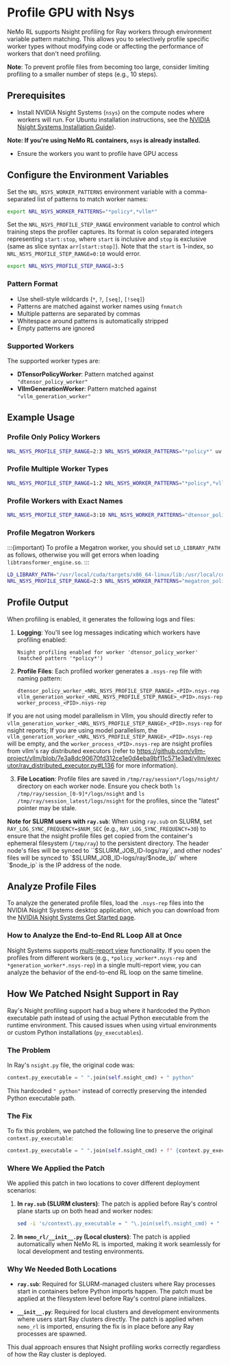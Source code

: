 # Profile GPU with Nsys

NeMo RL supports Nsight profiling for Ray workers through environment variable pattern matching. This allows you to selectively profile specific worker types without modifying code or affecting the performance of workers that don't need profiling.

**Note**: To prevent profile files from becoming too large, consider limiting profiling to a smaller number of steps (e.g., 10 steps).

## Prerequisites

* Install NVIDIA Nsight Systems (`nsys`) on the compute nodes where workers will run. For Ubuntu installation instructions, see the [NVIDIA Nsight Systems Installation Guide](https://docs.nvidia.com/nsight-systems/InstallationGuide/index.html#package-manager-installation)).

**Note: If you're using NeMo RL containers, `nsys` is already installed.**

* Ensure the workers you want to profile have GPU access

## Configure the Environment Variables

Set the `NRL_NSYS_WORKER_PATTERNS` environment variable with a comma-separated list of patterns to match worker names:

```bash
export NRL_NSYS_WORKER_PATTERNS="*policy*,*vllm*"
```

Set the `NRL_NSYS_PROFILE_STEP_RANGE` environment variable to control which training steps the profiler captures. Its
format is colon separated integers representing `start:stop`, where `start` is inclusive and `stop` is exclusive
(same as slice syntax `arr[start:stop]`). Note that the `start` is 1-index, so `NRL_NSYS_PROFILE_STEP_RANGE=0:10` would error.

```bash
export NRL_NSYS_PROFILE_STEP_RANGE=3:5
```

### Pattern Format

- Use shell-style wildcards (`*`, `?`, `[seq]`, `[!seq]`)
- Patterns are matched against worker names using `fnmatch`
- Multiple patterns are separated by commas
- Whitespace around patterns is automatically stripped
- Empty patterns are ignored

### Supported Workers

The supported worker types are:
- **DTensorPolicyWorker**: Pattern matched against `"dtensor_policy_worker"`
- **VllmGenerationWorker**: Pattern matched against `"vllm_generation_worker"`

## Example Usage

### Profile Only Policy Workers
```bash
NRL_NSYS_PROFILE_STEP_RANGE=2:3 NRL_NSYS_WORKER_PATTERNS="*policy*" uv run examples/run_grpo_math.py grpo.max_num_steps=5
```

### Profile Multiple Worker Types

```bash
NRL_NSYS_PROFILE_STEP_RANGE=1:2 NRL_NSYS_WORKER_PATTERNS="*policy*,*vllm*" uv run examples/run_grpo_math.py grpo.max_num_steps=5
```

### Profile Workers with Exact Names

```bash
NRL_NSYS_PROFILE_STEP_RANGE=3:10 NRL_NSYS_WORKER_PATTERNS="dtensor_policy_worker,vllm_generation_worker" uv run examples/run_grpo_math.py grpo.max_num_steps=5
```

### Profile Megatron Workers

:::{important}
To profile a Megatron worker, you should set `LD_LIBRARY_PATH` as follows, otherwise you will get errors when loading `libtransformer_engine.so`.
:::

```bash
LD_LIBRARY_PATH="/usr/local/cuda/targets/x86_64-linux/lib:/usr/local/cuda/lib64:/usr/local/cuda/lib:/usr/local/nvidia/lib64:/usr/local/nvidia/lib:/usr/lib/x86_64-linux-gnu" \
NRL_NSYS_PROFILE_STEP_RANGE=2:3 NRL_NSYS_WORKER_PATTERNS="megatron_policy_worker,vllm_generation_worker" uv run examples/run_grpo_math.py --config examples/configs/grpo_math_1B_megatron.yaml grpo.max_num_steps=5
```

## Profile Output

When profiling is enabled, it generates the following logs and files:

1. **Logging**: You'll see log messages indicating which workers have profiling enabled:
   ```
   Nsight profiling enabled for worker 'dtensor_policy_worker' (matched pattern '*policy*')
   ```

2. **Profile Files**: Each profiled worker generates a `.nsys-rep` file with naming pattern:
   ```
   dtensor_policy_worker_<NRL_NSYS_PROFILE_STEP_RANGE>_<PID>.nsys-rep
   vllm_generation_worker_<NRL_NSYS_PROFILE_STEP_RANGE>_<PID>.nsys-rep
   worker_process_<PID>.nsys-rep
   ```
If you are not using model parallelism in Vllm, you should directly refer to `vllm_generation_worker_<NRL_NSYS_PROFILE_STEP_RANGE>_<PID>.nsys-rep` for nsight reports; If you are using model parallelism, the `vllm_generation_worker_<NRL_NSYS_PROFILE_STEP_RANGE>_<PID>.nsys-rep` will be empty, and the `worker_process_<PID>.nsys-rep` are nsight profiles from vllm's ray distributed executors (refer to https://github.com/vllm-project/vllm/blob/7e3a8dc90670fd312ce1e0d4eba9bf11c571e3ad/vllm/executor/ray_distributed_executor.py#L136 for more information).

3. **File Location**: Profile files are saved in `/tmp/ray/session*/logs/nsight/` directory on each worker node. Ensure you check both `ls /tmp/ray/session_[0-9]*/logs/nsight` and `ls /tmp/ray/session_latest/logs/nsight` for the profiles, since the "latest" pointer may be stale.

**Note for SLURM users with `ray.sub`**: When using `ray.sub` on SLURM, set `RAY_LOG_SYNC_FREQUENCY=$NUM_SEC` (e.g., `RAY_LOG_SYNC_FREQUENCY=30`) to ensure that the nsight profile files get copied from the container's ephemeral filesystem (`/tmp/ray`) to the persistent directory. The header node's files will be synced to ``$SLURM_JOB_ID-logs/ray`, and other nodes' files will be synced to `$SLURM_JOB_ID-logs/ray/$node_ip/` where `$node_ip` is the IP address of the node.

## Analyze Profile Files

To analyze the generated profile files, load the `.nsys-rep` files into the NVIDIA Nsight Systems desktop application, which you can download from the [NVIDIA Nsight Systems Get Started page](https://developer.nvidia.com/nsight-systems/get-started).

### How to Analyze the End-to-End RL Loop All at Once

Nsight Systems supports [multi-report view](https://docs.nvidia.com/nsight-systems/UserGuide/index.html#viewing-multiple-reports-in-the-same-timeline) functionality. If you open the profiles from different workers (e.g., `*policy_worker*.nsys-rep` and `*generation_worker*.nsys-rep`) in a single multi-report view, you can analyze the behavior of the end-to-end RL loop on the same timeline.

## How We Patched Nsight Support in Ray

Ray's Nsight profiling support had a bug where it hardcoded the Python executable path instead of using the actual Python executable from the runtime environment. This caused issues when using virtual environments or custom Python installations (`py_executables`).

### The Problem

In Ray's `nsight.py` file, the original code was:

```python
context.py_executable = " ".join(self.nsight_cmd) + " python"
```

This hardcoded `" python"` instead of correctly preserving the intended Python executable path.

### The Fix

To fix this problem, we patched the following line to preserve the original `context.py_executable`:

```python
context.py_executable = " ".join(self.nsight_cmd) + f" {context.py_executable}"
```

### Where We Applied the Patch

We applied this patch in two locations to cover different deployment scenarios:

1. **In `ray.sub` (SLURM clusters)**: The patch is applied before Ray's control plane starts up on both head and worker nodes:
   ```bash
   sed -i 's/context\.py_executable = " "\.join(self\.nsight_cmd) + " python"/context.py_executable = " ".join(self.nsight_cmd) + f" {context.py_executable}"/g' /opt/nemo_rl_venv/lib64/python*/site-packages/ray/_private/runtime_env/nsight.py
   ```

2. **In `nemo_rl/__init__.py` (Local clusters)**: The patch is applied automatically when NeMo RL is imported, making it work seamlessly for local development and testing environments.

### Why We Needed Both Locations

- **`ray.sub`**: Required for SLURM-managed clusters where Ray processes start in containers before Python imports happen. The patch must be applied at the filesystem level before Ray's control plane initializes.

- **`__init__.py`**: Required for local clusters and development environments where users start Ray clusters directly. The patch is applied when `nemo_rl` is imported, ensuring the fix is in place before any Ray processes are spawned.

This dual approach ensures that Nsight profiling works correctly regardless of how the Ray cluster is deployed.
